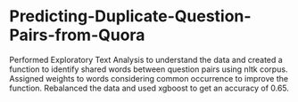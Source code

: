 # Predicting-Duplicate-Question-Pairs-from-Quora
Performed Exploratory Text Analysis to understand the data and created a function to identify shared words between question pairs using nltk corpus. Assigned weights to words considering common occurrence to improve the function. Rebalanced the data and used xgboost to get an accuracy of 0.65.
